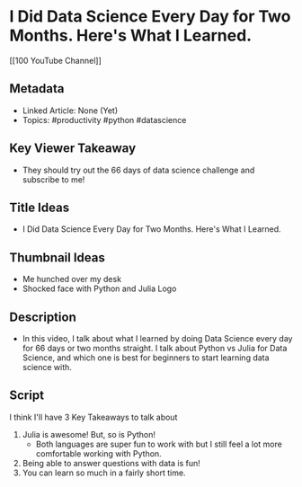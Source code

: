 # I Did Data Science Every Day for Two Months. Here's What I Learned.

[[100 YouTube Channel]]

## Metadata
- Linked Article: None (Yet)
- Topics: #productivity #python #datascience

## Key Viewer Takeaway
- They should try out the 66 days of data science challenge and subscribe to me!

## Title Ideas
- I Did Data Science Every Day for Two Months. Here's What I Learned.

## Thumbnail Ideas
- Me hunched over my desk
- Shocked face with Python and Julia Logo

## Description
- In this video, I talk about what I learned by doing Data Science every day for 66 days or two months straight. I talk about Python vs Julia for Data Science, and which one is best for beginners to start learning data science with. 

## Script

I think I'll have 3 Key Takeaways to talk about

1. Julia is awesome! But, so is Python!
	- Both languages are super fun to work with but I still feel a lot more comfortable working with Python.
2. Being able to answer questions with data is fun!
3. You can learn so much in a fairly short time.